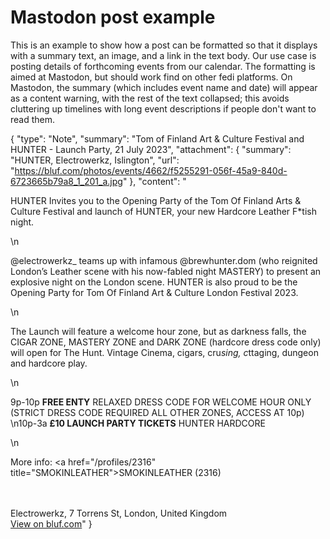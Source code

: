 # Mastodon post example

This is an example to show how a post can be formatted so that it displays with a summary text, an image, and a link in the text body.
Our use case is posting details of forthcoming events from our calendar. The formatting is aimed at Mastodon, but should work find on 
other fedi platforms. On Mastodon, the summary (which includes event name and date) will appear as a content warning, with the rest
of the text collapsed; this avoids cluttering up timelines with long event descriptions if people don't want to read them.

  {
  "type": "Note",
  "summary": "Tom of Finland Art & Culture Festival and HUNTER - Launch Party, 21 July 2023",
  "attachment": {
    "summary": "HUNTER, Electrowerkz, Islington",
    "url": "https://bluf.com/photos/events/4662/f5255291-056f-45a9-840d-6723665b79a8_1_201_a.jpg"
  },
  "content": "<p>HUNTER Invites you to the Opening Party of the Tom Of Finland Arts &amp; Culture Festival and launch of HUNTER, your new Hardcore Leather F*tish night.    </p>\n<p>@electrowerkz_ teams up with infamous @brewhunter.dom (who reignited London’s Leather scene with his now-fabled night MASTERY) to present an explosive night on the London scene.    HUNTER is also proud to be the Opening Party for Tom Of Finland Art &amp; Culture London Festival 2023.    </p>\n<p>The Launch will feature a welcome hour zone, but as darkness falls, the CIGAR ZONE, MASTERY ZONE and DARK ZONE (hardcore dress code only) will open for The Hunt. Vintage Cinema, cigars, cru<em>sing, c</em>ttaging, dungeon and hardcore play.</p>\n<p>9p-10p  <strong>FREE ENTY</strong>  RELAXED DRESS CODE FOR WELCOME HOUR ONLY  (STRICT DRESS CODE REQUIRED ALL OTHER ZONES, ACCESS AT 10p)<br />\n10p-3a  <strong>£10 LAUNCH PARTY TICKETS</strong>  HUNTER HARDCORE     </p>\n<p>More info: <a href=\"/profiles/2316\" title=\"SMOKINLEATHER\">SMOKINLEATHER (2316)</a></p><br><br>Electrowerkz, 7 Torrens St, London, United Kingdom<br><a href='https://bluf.com/e/4662'>View on bluf.com</a>"
 }
 
